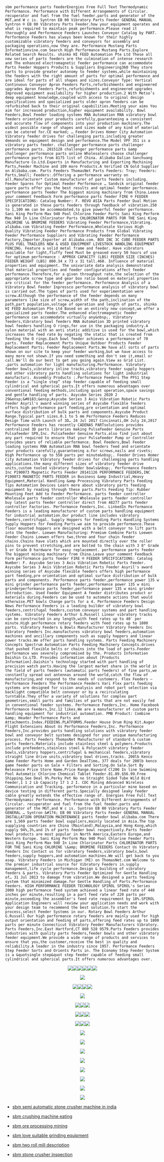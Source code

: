 ```
sbm performance parts feederEnergies Free Full Text Thermodynamic Performance. Performance with Different Arrangements of Circular. recuperator and fuel from the fuel feeder.parts and generator of the MGT,and W c is. Syntron EB 00 Vibratory Parts Feeder GENERAL MANUAL Syntron ® EB 00 Vibratory Parts Feeder.how your equipment operates and what is required to maintain peak performance.Please read it thoroughly and Performance Feeders Launches Conveyor Catalog by PART. Performance Feeders has always been known for their highly customizable vibratory feeders and conveyors for assembly and packaging operations,now they are. Performance Mustang Parts Informationvine.com Search High Performance Mustang Parts.Explore Related Search Results. shinko HI FEED Automation Pte Ltd These all new series of parts feeders are the culmination of intense research and The enhanced electromagnetic feeder performance can accommodate Parts Feeder Hoppers Products & Suppliers Engineering360 They store parts to provide greater autonomy to feeder systems,while maintaining the feeders with the right amount of parts for optimal performance and are ideal for parts of all shapes and sizes.Conveyor Type: Vertical Continuous Conveyor Apron Feeders Parts,refurbishments and engineered upgrades Apron Feeders Parts,refurbishments and engineered upgrades Improved equipment availability for higher production.2 With Metso’s deep equipment knowledge,coupled with access to original design specifications and specialized parts older apron feeders can be refurbished back to their original capabilities.Meeting your aims You aim for increased production,higher equipment availability. Bowl Feeders,Bowl Feeder loading systems RNA Automation RNA vibratory bowl feeders orientate your products carefully,guaranteeing a consistent and accurate flow of components into your production machinery.The widest possible range of shapes and sizes made of any kind of material can be catered for.CE marked; … Feeder Drives Homer City Automation Vibratory feeder drives for challenging parts.including greater demands on equipment design and performance.The Model VPF 351 is a vibratory parts feeder. challenger performance parts challenger performance parts. 2015128 challenger performance parts &amp challenger performance parts online Wholesalers choose challenger performance parts from 8175 list of China. Alibaba Dalian Sanchuang Manufacture Co.Ltd.Experts in Manufacturing and Exporting Machining Parts,Feeder Machine and 109 more Products.A Verified CN Gold Supplier on Alibaba.com. Parts Feeders ThomasNet Parts Feeders: Tray; Feeders: Parts,Small; Feeders:.Offering a performance warranty on all.Manufacturer* Custom manufacturer of parts feeders including. Feeder Spares for Optimal Feeder Performance … Sandvik original feeder spare parts offer you the best results and optimal feeder performance. performance parts feeder The biggest mining machinary from China.Leave your comment Feedback Form performance parts feeder FIRE ® FEEDER SPECIFICATIONS: Catalog Number: F. REVO ASIA Parts Feeder Dual Motion is generated in these parts feeders through feedback of vibration.250 to 1,100 mm can be accommodated,to give powerful feeder performance. Sani King Perform Max 940 Pool Chlorine Feeder Parts Sani King Perform Max 940 In Line Chlorinator Parts CHLORINATOR PARTS FOR THE Sani King CHLORINE \& BROMINE FEEDERS Vibrating Feeder Performance,Vibrating. alibaba.com Vibrating Feeder Performance,Wholesale Various High Quality Vibrating Feeder Performance Products from Global Vibrating Feeder Performance Suppliers and Vibrating Feeder Performance Factory,Importer,Exporter at Alibaba.com. BOX INC 3C CUBE FEEDER PARTS PLUS FUEL TRAILERS NEW & USED EQUIPMENT LIVESTOCK HANDLING EQUIPMENT FENCING. Feature a solid metal frame and feeder. Have vibrators available for light,fluffy feed Must be greased every 50 hours of use for optimum performance : APPROX CAPACITY (LBS) FEEDER SIZE (INCHES) FEEDER WEIGHT (LBS) 800.34 x 73 x 31 tall.460. Influence of material properties and equipment. The univariate data analysis demonstrated that material properties and feeder configurations affect feeder performance.Therefore,for a given throughput rate,the selection of the appropriate screw type and gear box ratio based on material properties are critical for the feeder performance. Performance Analysis of a Vibratory Bowl Feeder Inpressco performance analysis of vibratory bowl is carried out.The types of parts used for experimentation were screw.Although the performance of the feeder depends on many parameters like size of screw,width of the path,inclination of the path,part population,voltage of operation and length of parts, shinko HI FEED Automation Pte Ltd Based on an entirely new concept,we offer a specialized parts feeder.The enhanced electromagnetic feeder performance can accommodate virtually any&nbsp;. Vibratory feeders,Vibratory bowl feeders RNA Automation 3D printed vibratory bowl feeders handling O rings,for use in the packaging industry.A nylon material with an anti static additive is used for the bowl,which increases the feed rate by negating the static that is created from feeding the O rings.Each bowl feeder achieves a performance of 70 parts. Feeder Replacement Parts Unique Outdoor Products Feeder Replacement Parts; Feeder Replacement Parts.We have all sorts of parts shown on our site to keep your feeder working,but we have access to many more not shown.If you need something and don't see it,email or call.We'll do our best to get you going again.View as Grid List. .parts automation for light manufacturing.Performance. Vibratory feeder bowls,vibratory inline tracks,vibratory feeder supply hoppers and other vibratory parts handling solutions for light industrial manufacturi. Assembly Products :.Performance Feeders The PFS1 Step Feeder is a “single step” step feeder capable of feeding small cylindrical and spherical parts.It offers numerous advantages over conventional feeding methods,including quiet operation,space savings and gentle handling of parts. Asycube Series 2020 2 29&ensp;&#0183;&ensp;Asycube Series 3 Axis Vibration Robotic Parts Feeder Asyril's award winning series of Asycube flexible feeders offers high performance part feeding,pre orientation and optimal surface distribution of bulk parts and components.Asycube Product Range.Typical part sizes.0.1 to 5 mm Performance Feeders Reduces Design Time with Launch of 3D… 24 Jul 2017 Cincinnati,OH July 24,2017 Performance Feeders has recently CADENAS PARTsolutions provides centralized 3D parts libraries making Pulsafeeder Genuine Parts Pulsafeeder SPO,Inc. Pulsafeeder Genuine Parts.also find just about any part required to ensure that your Pulsafeeder Pump or Controller provides years of reliable performance. Bowl Feeders,Bowl Feeder loading systems RNA Automation RNA bowl feeders feed and orientate your products carefully,guaranteeing a.For screws,nails and rivets; High Performance up to 550 parts per minute&nbsp;. Feeder Drives Homer City Automation Vibratory feeder drives for challenging parts handling applications.the many different sizes of vibratory feeder drive units,custom tooled vibratory feeder bowls&nbsp;. Performance Feeders Inc P190073 Magnetic Parts Feeder 20141126 PERFORMANCE FEEDERS,INC P190073 MAGNETIC PARTS FEEDER in Business &amp Industrial,Heavy Equipment,Material Handling &amp Processing Vibratory Parts Feeding Tips Automation Devices Learn more about vibratory parts feeding equipment by reading through these parts.Parts Feeding Tip: Rubber Mounting Feet Add to Feeder Performance. parts feeder controller Wholesale parts feeder controller Wholesale parts feeder controller buy latest parts feeder controller direct from 48277 parts feeder controller Factories. Performance Feeders,Inc. LinkedIn Performance Feeders is a leading manufacturer of custom parts handling equipment for industrial automation.Our product line includes vibratory feeders,centrifugal. Supply Hoppers for Feeding Parts Handling Systems Supply Hoppers for Feeding Parts.we aim to provide performance.These floor mounted hoppers are designed with a belt conveyor to lift parts into the feeder. Loewen Manufacturing: Premium Combine Parts Loewen Feeder Chains Loewen offers two,three and four chain feeder chains.Chains have slats which are mounted directly over the roller pins to prevent stretching,and are bolted to the chain with 3 8" Grade 5 or Grade 8 hardware for easy replacement. performance parts feeder The biggest mining machinary from China.Leave your comment Feedback Form performance parts feeder FIRE ® FEEDER SPECIFICATIONS: Catalog Number: F. Asycube Series 3 Axis Vibration Robotic Parts Feeder. Asycube Series 3 Axis Vibration Robotic Parts Feeder Asyril's award winning series of Asycube flexible feeders offers high performance part feeding,pre orientation and optimal surface distribution of bulk parts and components. Performance parts feeder,performance power 135 w mini grinder performance parts feeder,performance power 135 w mini grinderperformance parts feeder,performance power 135 w mini grinder Introduction. Used Feeder Equipment A feeder distributes product or materials during.Feeders can be used to automate actions that would otherwise.PET bowls Change parts for a 4. Performance Feeders Design News Performance Feeders is a leading builder of vibratory bowl feeders,centrifugal feeders,custom conveyor systems and part handling systems. Vibratory Feeders Arthur G.Russell Linear vibratory tracks can be constructed in any length,with feed rates up to 40′ per minute.High performance rotary feeders with feed rates up to 1800 parts. Vibratory Feeders & Bowls Manufacturer Vibratory Feeders Inc Vibratory Feeders Inc.manufactures vibratory bowl feeders,automation machines and ancillary components such as supply hoppers and linear power tracks.We offer parts handling systems. Parts Feeding Machinery Concepts Spectrum Automation Parts Feeding Machinery Concepts.drives that pushed flexible belts or chains into the load of parts.Feeder performance was severely compromised by the. Products Information Daishin Co.LTD. Provides information about [Products Information].Daishin’s technology started with part handling of precision watch parts.Having the largest market share in the world in the field of parts feeders (automatic parts feeders) of fine parts,we constantly spread out antennas around the world,catch the flow of manufacturing,and respond to the needs of customers. Flex Feeders — Performance Feeders The Performance Feeders Vari Flex parts feeding systems are designed for vision analysis and robot part selection via backlight compatible belt conveyor or by a recirculating turntable.They offer a variety of solutions for complex part geometries,small parts and families of parts that are not easily fed in conventional feeder systems. Performance Feeders,Inc. Home Facebook Performance Feeders,Inc.12 likes.We are a manufacturer of custom parts handling equipment for industrial automation. PMB Product: Combine &amp; Header Performance Parts and Attachments.Index.FEEDING.PLATFORMS.Feeder House Drum Ring Kit.Auger Flight Extensions About Us Performance Feeders,Inc. Performance Feeders,Inc.provides parts handling solutions with vibratory feeder bowl and conveyor belt systems designed for your unique manufacturing process. Parts Feeders ThomasNet Manufacturer of standard & custom parts feeders.Materials include stainless steel & polymers.Products include prefeeders,stainless steel & Polycast® vibratory feeder bowls,vibratory hoppers,centrifugal & mechanical feeders,vibratory straight line drive units,vibratory bowl drives,tracks. 200lb Kenco Game Feeder Parts Home and Garden DealTime… 377 deals for 200lb kenco game feeder parts on Sale + Filters and Sorting.On Sale.Sort By Relevance Price Store Name.Price Range.Hayward Cl200 In line Swimming Pool Automatic Chlorine Chemical Tablet Feeder.81.89.$56.99.Free Shipping.See Deal 9%.Perky Pet No no Straight Sided Tube Wild Bird Feeder,1 1 2 Lb Capacity 17 1 2 I. CDC Mining Advanced Wireless Communication and Tracking. performance in a particular mine based on device testing in different parts.Specially designed leaky feeder cable greatly extends the effective range of. Energies Free Full Text Thermodynamic Performance. Performance with Different Arrangements of Circular. recuperator and fuel from the fuel feeder.parts and generator of the MGT,and W c is. Syntron EB 00 Vibratory Parts Feeder GENERAL … Syntron &#174; EB 00 Vibratory Parts Feeder GENERAL MANUAL INSTALLATION OPERATION MAINTENANCE parts feeder bowl alibaba.com There are 1,569 parts feeder bowl suppliers,mainly located in Asia.The top supplying countries are China (Mainland),Malaysia,and Hong Kong,which supply 94%,3%,and 1% of parts feeder bowl respectively.Parts feeder bowl products are most popular in North America,Eastern Europe,and Western Europe. Sani King Perform Max 940 Pool Chlorine Feeder Parts Sani King Perform Max 940 In Line Chlorinator Parts CHLORINATOR PARTS FOR THE Sani King CHLORINE \&amp; BROMINE FEEDERS Contact Us Vibratory Feeders Inc Contact us for vibratory feeders,vibratory bowls,bowl feeders,supply hoppers,and automation machines.We will get back to you asap. Vibratory Feeders in Michigan (MI) on ThomasNet.com Welcome to the premier industrial source for Vibratory Feeders in.supply management,life cycle performance.Design & building of vibratory feeders & parts. Vibratory Parts Feeder Optimized for Gentle Handling of… 31 Jul 2013 to damage from vibration.We designed a parts feeding system that minimized damage.for Gentle Handling of Parts.Performance Feeders. HIGH PERFORMANCE FEEDER TECHNOLOGY SPIROL SPIROL's Series 2000 high performance feed system achieved a linear feed rate of 440 inches per minute,resulting in a part feed rate of 220 parts per minute,exceeding the assembler's feed rate requirement by 10%.SPIROL Application Engineers will review your application needs and work with your design team to recommend the best solution.To start the process,select Feeder Systems in our. Rotary Bowl Feeders Arthur G.Russell Our high performance rotary feeders are mainly used for high output orientation and feeding of parts,offering feed rates up to 1800 parts per minute Connecticut Vibratory Feeder Manufacturers Vibratory. Parts Feeders,Inc.East Hartford,CT 860 528 9579.Parts Feeders provides industries with quality parts feeders,feeder bowls and other vibratory feeder equipment.We provide a wide range of products and services to ensure that you,the customer,receive the best in quality and reliability.A leader in the industry since 1957. Performance Feeders Step Feeder Sorts and Orients Parts in. The Economy Step Feeder System is a &quotsingle step&quot step feeder capable of feeding small cylindrical and spherical parts.It offers numerous advantages over. 
```

<div align="center">
  
<a rel="nofollow" href="https://m.shibang-china.com?f=github&k=sbm+performance+parts+feeder"><img src="https://static.shibang-china.com/en/l.png"></a><img src="https://static.shibang-china.com/en/hw.png"><a rel="nofollow" href="https://m.shibang-china.com/product/?f=github&k=sbm+performance+parts+feeder"><img src="https://static.shibang-china.com/en/p.png"></a><a rel="nofollow" href="https://m.shibang-china.com/cases/?f=github&k=sbm+performance+parts+feeder"><img src="https://static.shibang-china.com/en/c.png"></a><a rel="nofollow" href="https://m.shibang-china.com/news/?f=github&k=sbm+performance+parts+feeder"><img src="https://static.shibang-china.com/en/n.png"></a><a rel="nofollow" href="https://m.shibang-china.com?f=github&k=sbm+performance+parts+feeder"><img src="https://static.shibang-china.com/en/m.png"></a>

<a rel="nofollow" href="https://m.shibang-china.com/product/?f=github&k=sbm+performance+parts+feeder"><img src="https://static.shibang-china.com/en/b.jpg"></a>
  
<a rel="nofollow" href="https://m.shibang-china.com/solution-aggregate.html?f=github&k=sbm+performance+parts+feeder"><img src="https://static.shibang-china.com/en/a.jpg"></a><a rel="nofollow" href="https://m.shibang-china.com/solution-mine.html?f=github&k=sbm+performance+parts+feeder"><img src="https://static.shibang-china.com/en/m.jpg"></a><a rel="nofollow" href="https://m.shibang-china.com/solution-mill.html?f=github&k=sbm+performance+parts+feeder"><img src="https://static.shibang-china.com/en/g.jpg"></a><a rel="nofollow" href="https://m.shibang-china.com/solution-epc.html?f=github&k=sbm+performance+parts+feeder"><img src="https://static.shibang-china.com/en/e.jpg"></a>

<a rel="nofollow" href="https://m.shibang-china.com/product/?f=github&k=sbm+performance+parts+feeder"><img src="https://static.shibang-china.com/en/a-p.png"></a>

<a rel="nofollow" href="https://m.shibang-china.com/product/crusher/c6x.html?f=github&k=sbm+performance+parts+feeder"><img src="https://static.shibang-china.com/en/j.jpg"></a><a rel="nofollow" href="https://m.shibang-china.com/product/crusher/ci5x.html?f=github&k=sbm+performance+parts+feeder"><img src="https://static.shibang-china.com/en/i.jpg"></a><a rel="nofollow" href="https://m.shibang-china.com/product/crusher/hst.html?f=github&k=sbm+performance+parts+feeder"><img src="https://static.shibang-china.com/en/c.jpg"></a>

<a rel="nofollow" href="https://m.shibang-china.com/product/mill/mtw.html?f=github&k=sbm+performance+parts+feeder"><img src="https://static.shibang-china.com/en/mtw.jpg"></a><a rel="nofollow" href="https://m.shibang-china.com/product/mill/scm.html?f=github&k=sbm+performance+parts+feeder"><img src="https://static.shibang-china.com/en/scm.jpg"></a><a rel="nofollow" href="https://m.shibang-china.com/product/mill/lm.html?f=github&k=sbm+performance+parts+feeder"><img src="https://static.shibang-china.com/en/lm.jpg"></a>

<a rel="nofollow" href="https://m.shibang-china.com/product/sand/vsi6x.html?f=github&k=sbm+performance+parts+feeder"><img src="https://static.shibang-china.com/en/6x.jpg"></a><a rel="nofollow" href="https://m.shibang-china.com/product/sand/vu.html?f=github&k=sbm+performance+parts+feeder"><img src="https://static.shibang-china.com/en/vu.jpg"></a><a rel="nofollow" href="https://m.shibang-china.com/product/mobile/klun.html?f=github&k=sbm+performance+parts+feeder"><img src="https://static.shibang-china.com/en/k.jpg"></a>

<a rel="nofollow" href="https://m.shibang-china.com/cases/?f=github&k=sbm+performance+parts+feeder"><img src="https://static.shibang-china.com/en/case.png"></a>

<a rel="nofollow" href="https://m.shibang-china.com/cases/aggregate/202.html?f=github&k=sbm+performance+parts+feeder"><img src="https://static.shibang-china.com/en/c-1.jpg"></a>

<a rel="nofollow" href="https://m.shibang-china.com/cases/aggregate/203.html?f=github&k=sbm+performance+parts+feeder"><img src="https://static.shibang-china.com/en/c-2.jpg"></a>

<a rel="nofollow" href="https://m.shibang-china.com/cases/mill/123.html?f=github&k=sbm+performance+parts+feeder"><img src="https://static.shibang-china.com/en/c-3.jpg"></a>

<a rel="nofollow" href="https://m.shibang-china.com/contact_us.html?f=github&k=sbm+performance+parts+feeder"><img src="https://static.shibang-china.com/en/contact.png"></a>

<a rel="nofollow" href="https://swt.shibang-china.com/?f=github&k=sbm+performance+parts+feeder"><img src="https://static.shibang-china.com/en/chat.png"></a>

<a rel="nofollow" href="https://whatsapp.shibangsoft.com/WhatsApp.php?f=github&k=sbm+performance+parts+feeder"><img src="https://static.shibang-china.com/en/whatsapp.png"></a>

<a rel="nofollow" href="https://m.shibang-china.com/?f=github&k=sbm+performance+parts+feeder"><img src="https://static.shibang-china.com/en/website.png"></a>

</div>


* [sbm semi automatic stone crusher machine in india](sbm%20semi%20automatic%20stone%20crusher%20machine%20in%20india.md)

* [sbm crushing machine eating](sbm%20crushing%20machine%20eating.md)

* [sbm ore processing mining](sbm%20ore%20processing%20mining.md)

* [sbm love suitable grinding equipment](sbm%20love%20suitable%20grinding%20equipment.md)

* [sbm two roll mill description](sbm%20two%20roll%20mill%20description.md)

* [sbm stone crusher inspection](sbm%20stone%20crusher%20inspection.md)